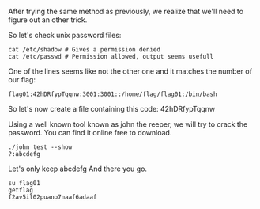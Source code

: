 After trying the same method as previously, we realize that we'll need to figure out an other trick.

So let's check unix password files:

```
cat /etc/shadow # Gives a permission denied
cat /etc/passwd # Permission allowed, output seems usefull
```

One of the lines seems like not the other one and it matches the number of our flag:
```
flag01:42hDRfypTqqnw:3001:3001::/home/flag/flag01:/bin/bash
```

So let's now create a file containing this code:
42hDRfypTqqnw

Using a well known tool known as john the reeper, we will try to crack the password.
You can find it online free to download.

```
./john test --show
?:abcdefg
```

Let's only keep abcdefg
And there you go.

```
su flag01
getflag
f2av5il02puano7naaf6adaaf
```
